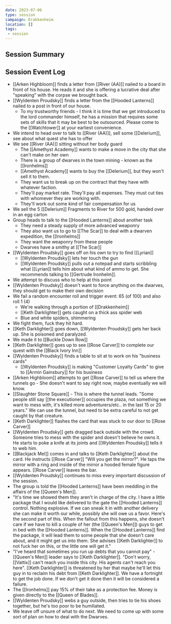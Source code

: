 ```yaml
---
date: 2023-07-06
type: session
campaign: Drakkenheim
location: []
tags:
 - session
---
```


## Session Summary

## Session Event Log

- [[Arken Highbloom]] finds a letter from [[River (AA)]] nailed to a board in front of his house. He reads it and she is offering a lucrative deal after "speaking" with the corpse we brought back.
- [[Wyldenten Proudsky]] finds a letter from the [[Hooded Lanterns]] nailed to a post in front of our house.
	- To my trustworthy friends - I think it is time that we get introduced to the lord commander himself, he has a mission that requires some sets of skills that it may be best to be outsourced. Please come to the [[Watchtower]] at your earliest convenience. 
- We intend to head over to talk to [[River (AA)]], sell some [[Delerium]], see about what quest she has to offer
- We see [[River (AA)]] sitting without her body guard
	- The [[Amethyst Academy]] wants to make a move in the city that she can't make on her own
	- There is a group of dwarves in the town mining - known as the [[Ironhelms]]
	- [[Amethyst Academy]] wants to buy the [[Delerium]], but they won't sell it to them.
	- They want us to break up on the contract that they have with whatever faction.
	- They'll pay market rate. They'll pay all expenses. They must cut ties with whomever they are working with.
	- They'll work out some kind of fair compensation for us
- We sell the 5 [[Delerium]] Fragments to River for 500 gold, handed over in an egg carton
- Group heads to talk to the [[Hooded Lanterns]] about another task
	- They need a steady supply of more advanced weaponry
	- They also want us to go to [[The Scar]] to deal with a dwarven expedition, the [[Ironhelms]]
	- They want the weaponry from these people
	- Dwarves have a smithy at [[The Scar]]
- [[Wyldenten Proudsky]] goes off on his own to try to find [[Lyrian]]
	- [[Wyldenten Proudsky]] lets her touch the gun
	- [[Wyldenten Proudsky]] pulls out a notepad and starts scribbling what [[Lyrian]] tells him about what kind of ammo to get. She recommends talking to [[Gertrude Ironhelm]].
- We attempt to discuss who to help at this point
- [[Wyldenten Proudsky]] doesn't want to force anything on the dwarves, they should get to make their own decision
- We fail a random encounter roll and trigger event: 65 (of 100) and also roll 1 (4)
	- We're walking through a portion of [[Drakkenheim]]
	- [[Keth Darklighter]] gets caught on a thick ass spider web
	- Blue and white spiders, shimmering
- We fight them, fuck they hit hard.
- [[Keth Darklighter]] goes down, [[Wyldenten Proudsky]] gets her back up. She is poisoned and paralyzed.
- We made it to [[Buckle Down Row]]
- [[Keth Darklighter]] goes up to see [[Rose Carver]] to complete our quest with the [[Black Ivory Inn]]
- [[Wyldenten Proudsky]] finds a table to sit at to work on his "business cards"
	- [[Wyldenten Proudsky]] is making "Customer Loyalty Cards" to give to [[Armin Gainsbury]] for his business
- [[Arken Highbloom]] attempts to get [[Rose Carver]] to tell us where the tunnels go - She doesn't want to say right now, maybe eventually we will know.
- [[Slaughter Stone Square]] - This is where the tunnel leads. "Some people still say [[the executioner]] occupies the plaza, not something we want to mess with, it's killed more adventurers/etc.. in the last 15 or 20 years." We can use the tunnel, but need to be extra careful to not get caught by that creature.
- [[Keth Darklighter]] flashes the card that was stuck to our door to [[Rose Carver]]
- [[Wyldenten Proudsky]] gets dragged back outside with the crowd. Someone tries to mess with the spider and doesn't believe he owns it. He starts to poke a knife at its joints and [[Wyldenten Proudsky]] tells it to web him.
- [[Blackjack Mel]] comes in and talks to [[Keth Darklighter]] about the card. He instructs [[Rose Carver]] "Will you get the mirror?". He taps the mirror with a ring and inside of the mirror a hooded female figure appears. [[Rose Carver]] leaves the bar.
- [[Wyldenten Proudsky]] continues to miss every important discussion of the session.
- The group is told the [[Hooded Lanterns]] have been meddling in the affairs of the [[Queen's Men]].
- "It's time we showed them they aren't in charge of the city. I have a little package that I would like delivered to the gate the [[Hooded Lanterns]] control. Nothing explosive. If we can sneak it in with another delivery she can make it worth our while, possibly she will owe us a favor. Here's the second part of this. When the fallout from this happens, she doesn't care if we have to kill a couple of her (the [[Queen's Men]]) guys to get in bed with the [[Hooded Lanterns]]. When the [[Hooded Lanterns]] find the package, it will lead them to some people that she doesn't care about, and it might get us into them. She advises [[Keth Darklighter]] to not fuck her on this, or the little one will get it."
- "I've heard that sometimes you run up debts that you cannot pay" - [[Queen's Men]] leader says to [[Keth Darklighter]]. "Don't worry, [[Vattix]] can't reach you inside this city. His agents can't reach you here". [[Keth Darklighter]] is threatened by her that maybe he'll let this guy in to reclaim his debt from [[Keth Darklighter]]. We have a fortnight to get the job done. If we don't get it done then it will be considered a failure. 
- The [[Ironhelms]] pay 15% of their take as a protection fee. Money is given directly to the [[Queen of Blades]].
- [[Wyldenten Proudsky]] webs a guy outside, then tries to tie his shoes together, but he's too poor to be humiliated.
- We leave off unsure of what to do next. We need to come up with some sort of plan on how to deal with the Dwarves.